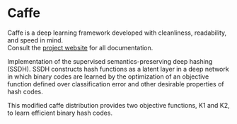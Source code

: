 # Caffe

Caffe is a deep learning framework developed with cleanliness, readability, and speed in mind.<br />
Consult the [project website](http://caffe.berkeleyvision.org) for all documentation.

Implementation of the supervised semantics-preserving deep hashing (SSDH). SSDH constructs hash functions as a latent layer in a deep network in which binary codes are learned by the optimization of an objective function defined over classification error and other desirable properties of hash codes. 


This modified caffe distribution provides two objective functions, K1 and K2, to learn efficient binary hash codes.
